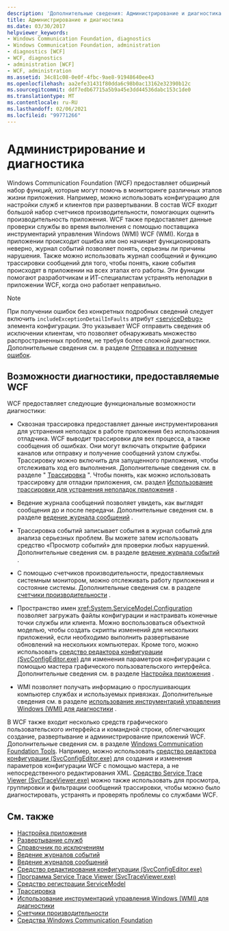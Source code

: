```yaml
---
description: 'Дополнительные сведения: Администрирование и диагностика'
title: Администрирование и диагностика
ms.date: 03/30/2017
helpviewer_keywords:
- Windows Communication Foundation, diagnostics
- Windows Communication Foundation, administration
- diagnostics [WCF]
- WCF, diagnostics
- administration [WCF]
- WCF, administration
ms.assetid: 34c81c08-0e0f-4fbc-9ae8-91948640ee43
ms.openlocfilehash: aa2efe31431f80dda6c98b0ac13162e32390b12c
ms.sourcegitcommit: ddf7edb67715a5b9a45e3dd44536dabc153c1de0
ms.translationtype: MT
ms.contentlocale: ru-RU
ms.lasthandoff: 02/06/2021
ms.locfileid: "99771266"
---
```

# <a name="administration-and-diagnostics"></a>Администрирование и диагностика

Windows Communication Foundation (WCF) предоставляет обширный набор функций, которые могут помочь в мониторинге различных этапов жизни приложения. Например, можно использовать конфигурацию для настройки служб и клиентов при развертывании. В состав WCF входит большой набор счетчиков производительности, помогающих оценить производительность приложения. WCF также предоставляет данные проверки службы во время выполнения с помощью поставщика инструментарий управления Windows (WMI) WCF (WMI). Когда в приложении происходит ошибка или оно начинает функционировать неверно, журнал событий позволяет понять, серьезны ли причины нарушения. Также можно использовать журнал сообщений и функцию трассировки сообщений для того, чтобы понять, какие события происходят в приложении на всех этапах его работы. Эти функции помогают разработчикам и ИТ-специалистам устранять неполадки в приложении WCF, когда оно работает неправильно.  
  
> [!NOTE]
> При получении ошибок без конкретных подробных сведений следует включить `includeExceptionDetailInFaults` атрибут [\<serviceDebug>](../../configure-apps/file-schema/wcf/servicedebug.md) элемента конфигурации. Это указывает WCF отправить сведения об исключении клиентам, что позволяет обнаруживать множество распространенных проблем, не требуя более сложной диагностики. Дополнительные сведения см. в разделе [Отправка и получение ошибок](../sending-and-receiving-faults.md).  
  
## <a name="diagnostics-features-provided-by-wcf"></a>Возможности диагностики, предоставляемые WCF  

 WCF предоставляет следующие функциональные возможности диагностики:  
  
- Сквозная трассировка предоставляет данные инструментирования для устранения неполадок в работе приложения без использования отладчика. WCF выводит трассировки для вех процесса, а также сообщения об ошибках. Они могут включать открытие фабрики каналов или отправку и получение сообщений узлом службы. Трассировку можно включить для запущенного приложения, чтобы отслеживать ход его выполнения. Дополнительные сведения см. в разделе " [Трассировка](./tracing/index.md) ". Чтобы понять, как можно использовать трассировку для отладки приложения, см. раздел [Использование трассировки для устранения неполадок приложения](./tracing/using-tracing-to-troubleshoot-your-application.md) .  
  
- Ведение журнала сообщений позволяет увидеть, как выглядят сообщения до и после передачи. Дополнительные сведения см. в разделе [ведение журнала сообщений](message-logging.md) .  
  
- Трассировка событий записывает события в журнал событий для анализа серьезных проблем. Вы можете затем использовать средство «Просмотр событий» для проверки любых нарушений. Дополнительные сведения см. в разделе [ведение журнала событий](./event-logging/index.md) .  
  
- С помощью счетчиков производительности, предоставляемых системным монитором, можно отслеживать работу приложения и состояние системы. Дополнительные сведения см. в разделе [счетчики производительности](./performance-counters/index.md) .  
  
- Пространство имен <xref:System.ServiceModel.Configuration> позволяет загружать файлы конфигурации и настраивать конечные точки службы или клиента. Можно воспользоваться объектной моделью, чтобы создать скрипты изменений для нескольких приложений, если необходимо выполнить развертывание обновлений на нескольких компьютерах. Кроме того, можно использовать [средство редактора конфигурации (SvcConfigEditor.exe)](../configuration-editor-tool-svcconfigeditor-exe.md) для изменения параметров конфигурации с помощью мастера графического пользовательского интерфейса. Дополнительные сведения см. в разделе [Настройка приложения](configuring-your-application.md) .  
  
- WMI позволяет получать информацию о прослушивающих компьютер службах и используемых привязках. Дополнительные сведения см. в разделе [использование инструментарий управления Windows (WMI) для диагностики](./wmi/index.md) .  
  
 В WCF также входит несколько средств графического пользовательского интерфейса и командной строки, облегчающих создание, развертывание и администрирование приложений WCF. Дополнительные сведения см. в разделе [Windows Communication Foundation Tools](../tools.md). Например, можно использовать [средство редактора конфигурации (SvcConfigEditor.exe)](../configuration-editor-tool-svcconfigeditor-exe.md) для создания и изменения параметров конфигурации WCF с помощью мастера, а не непосредственного редактирования XML. [Средство Service Trace Viewer (SvcTraceViewer.exe)](../service-trace-viewer-tool-svctraceviewer-exe.md) можно также использовать для просмотра, группировки и фильтрации сообщений трассировки, чтобы можно было диагностировать, устранять и проверять проблемы со службами WCF.  
  
## <a name="see-also"></a>См. также

- [Настройка приложения](configuring-your-application.md)
- [Развертывание служб](deploying-services.md)
- [Справочник по исключениям](./exceptions-reference/index.md)
- [Ведение журналов событий](./event-logging/index.md)
- [Ведение журналов сообщений](message-logging.md)
- [Средство редактирования конфигурации (SvcConfigEditor.exe)](../configuration-editor-tool-svcconfigeditor-exe.md)
- [Программа Service Trace Viewer (SvcTraceViewer.exe)](../service-trace-viewer-tool-svctraceviewer-exe.md)
- [Средство регистрации ServiceModel](servicemodel-registration-tool.md)
- [Трассировка](./tracing/index.md)
- [Использование инструментарий управления Windows (WMI) для диагностики](./wmi/index.md)
- [Счетчики производительности](./performance-counters/index.md)
- [Средства Windows Communication Foundation](../tools.md)
